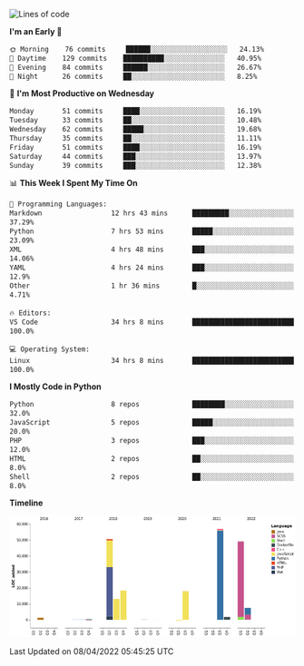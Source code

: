 <!--START_SECTION:waka-->
![Lines of code](https://img.shields.io/badge/From%20Hello%20World%20I%27ve%20Written-218%20Thousand%20lines%20of%20code-blue)

**I'm an Early 🐤** 

```text
🌞 Morning    76 commits     ██████░░░░░░░░░░░░░░░░░░░   24.13% 
🌆 Daytime    129 commits    ██████████░░░░░░░░░░░░░░░   40.95% 
🌃 Evening    84 commits     ██████░░░░░░░░░░░░░░░░░░░   26.67% 
🌙 Night      26 commits     ██░░░░░░░░░░░░░░░░░░░░░░░   8.25%

```
📅 **I'm Most Productive on Wednesday** 

```text
Monday       51 commits     ████░░░░░░░░░░░░░░░░░░░░░   16.19% 
Tuesday      33 commits     ██░░░░░░░░░░░░░░░░░░░░░░░   10.48% 
Wednesday    62 commits     █████░░░░░░░░░░░░░░░░░░░░   19.68% 
Thursday     35 commits     ██░░░░░░░░░░░░░░░░░░░░░░░   11.11% 
Friday       51 commits     ████░░░░░░░░░░░░░░░░░░░░░   16.19% 
Saturday     44 commits     ███░░░░░░░░░░░░░░░░░░░░░░   13.97% 
Sunday       39 commits     ███░░░░░░░░░░░░░░░░░░░░░░   12.38%

```


📊 **This Week I Spent My Time On** 

```text
💬 Programming Languages: 
Markdown                 12 hrs 43 mins      █████████░░░░░░░░░░░░░░░░   37.29% 
Python                   7 hrs 53 mins       █████░░░░░░░░░░░░░░░░░░░░   23.09% 
XML                      4 hrs 48 mins       ███░░░░░░░░░░░░░░░░░░░░░░   14.06% 
YAML                     4 hrs 24 mins       ███░░░░░░░░░░░░░░░░░░░░░░   12.9% 
Other                    1 hr 36 mins        █░░░░░░░░░░░░░░░░░░░░░░░░   4.71%

🔥 Editors: 
VS Code                  34 hrs 8 mins       █████████████████████████   100.0%

💻 Operating System: 
Linux                    34 hrs 8 mins       █████████████████████████   100.0%

```

**I Mostly Code in Python** 

```text
Python                   8 repos             ████████░░░░░░░░░░░░░░░░░   32.0% 
JavaScript               5 repos             █████░░░░░░░░░░░░░░░░░░░░   20.0% 
PHP                      3 repos             ███░░░░░░░░░░░░░░░░░░░░░░   12.0% 
HTML                     2 repos             ██░░░░░░░░░░░░░░░░░░░░░░░   8.0% 
Shell                    2 repos             ██░░░░░░░░░░░░░░░░░░░░░░░   8.0%

```


**Timeline**

![Chart not found](https://raw.githubusercontent.com/telesoho/telesoho/master/charts/bar_graph.png) 


 Last Updated on 08/04/2022 05:45:25 UTC
<!--END_SECTION:waka-->


<!--
**telesoho/telesoho** is a ✨ _special_ ✨ repository because its `README.md` (this file) appears on your GitHub profile.

Here are some ideas to get you started:

- 🔭 I’m currently working on ...
- 🌱 I’m currently learning ...
- 👯 I’m looking to collaborate on ...
- 🤔 I’m looking for help with ...
- 💬 Ask me about ...
- 📫 How to reach me: ...
- 😄 Pronouns: ...
- ⚡ Fun fact: ...
-->
